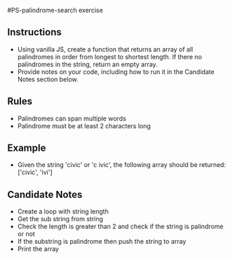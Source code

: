 #PS-palindrome-search exercise

## Instructions
* Using vanilla JS, create a function that returns an array of all palindromes in order from longest to shortest length. If there no palindromes in the string, return an empty array.
* Provide notes on your code, including how to run it in the Candidate Notes section below.

## Rules
* Palindromes can span multiple words
* Palindrome must be at least 2 characters long

## Example
* Given the string 'civic' or 'c ivic', the following array should be returned:
['civic', 'ivi']

## Candidate Notes
* Create a loop with string length
* Get the sub string from string
* Check the length is greater than 2 and check if the string is palindrome or not
* If the substring is palindrome then push the string to array
* Print the array